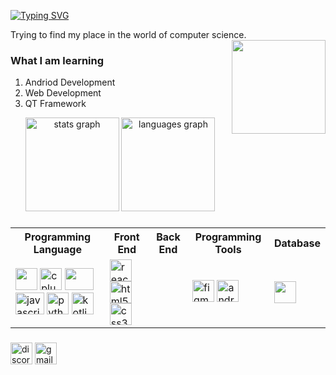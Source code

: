 [![Typing SVG](https://readme-typing-svg.herokuapp.com?font=Fira+Code&duration=3000&pause=100&color=47F713&width=435&lines=Hello+there....+;My+Name+is+Bhumit)](https://git.io/typing-svg)

Trying to find my place in the world of computer science.
<img align="right" height="150" src="https://media.tenor.com/uYP_Nkq8VPsAAAAd/coding-hello-world.gif"  />
### What I am learning 
1. Andriod Development
2. Web Development
3. QT Framework

<div align="center">
  <img src="https://github-readme-stats.vercel.app/api?hide_title=false&hide_rank=false&show_icons=true&include_all_commits=true&count_private=true&disable_animations=false&theme=dracula&locale=en&hide_border=false&username=BhumitRohilla" height="150" alt="stats graph"  />
  <img src="https://github-readme-stats.vercel.app/api/top-langs?locale=en&hide_title=false&layout=compact&card_width=320&langs_count=5&theme=dracula&hide_border=false&username=BhumitRohilla" height="150" alt="languages graph"  />
</div>

###



###

<div align="left">
  <table>
    <tr>
      <th>Programming Language</th>
      <th>Front End</th>
      <th>Back End</th>
      <th>Programming Tools</th>
      <th>Database</th>
    </tr>
    <tr>
      <td>
        <img src="https://cdn.jsdelivr.net/gh/devicons/devicon/icons/c/c-original.svg" height="35" widht="46"/>
        <a href="https://gcc.gnu.org/"><img src="https://cdn.jsdelivr.net/gh/devicons/devicon/icons/cplusplus/cplusplus-original.svg" height="35" widht="46" alt="cplusplus" /></a>
        <a href="https://www.oracle.com/in/java/"><img src="https://cdn.jsdelivr.net/gh/devicons/devicon/icons/java/java-original-wordmark.svg" height=35 width=46/></a>
        <a href="https://developer.mozilla.org/en-US/docs/Web/JavaScript"><img src="https://cdn.jsdelivr.net/gh/devicons/devicon/icons/javascript/javascript-original.svg" height="35" width="46" alt="javascript logo"  /></a>
  <img src="https://cdn.jsdelivr.net/gh/devicons/devicon/icons/python/python-original.svg"  height="35" widht="46"alt="python logo"  />
  <img src="https://cdn.jsdelivr.net/gh/devicons/devicon/icons/kotlin/kotlin-original.svg"  height="35" widht="46" alt="kotlin logo" />
      </td>
      <td>        
        <img src="https://cdn.jsdelivr.net/gh/devicons/devicon/icons/react/react-original.svg" height="35" widht="46" alt="react logo"  />
        <img src="https://cdn.jsdelivr.net/gh/devicons/devicon/icons/html5/html5-original.svg" height="35" widht="46" alt="html5 logo"  />
        <img src="https://cdn.jsdelivr.net/gh/devicons/devicon/icons/css3/css3-original.svg" height="35" widht="46" alt="css3 logo"  />
      </td>
      <td></td>
      <td> 
      <img src="https://cdn.jsdelivr.net/gh/devicons/devicon/icons/figma/figma-original.svg" height="35" widht="46" alt="figma logo" />
      <a href="https://developer.android.com/"><img src="https://cdn.jsdelivr.net/gh/devicons/devicon/icons/androidstudio/androidstudio-original.svg" height="35" widht="46" alt="android"/></a></td>
    <td><img src="https://cdn.jsdelivr.net/gh/devicons/devicon/icons/oracle/oracle-original.svg](https://github.com/devicons/devicon/blob/v2.15.1/icons/microsoftsqlserver/microsoftsqlserver-plain-wordmark.svg" height="35" widht="46"/></td>
    </tr>
  </table>
  
  
  
 
  
  
  
  
  
          
</div>

###

<div align="left">
  <a href="404"><img src="https://img.shields.io/static/v1?message=Discord&logo=discord&label=&color=7289DA&logoColor=white&labelColor=&style=for-the-badge" height="35" alt="discord logo"  /></a>
  <a href="mailto:bhumit73rohilla@gamil.com"><img src="https://img.shields.io/static/v1?message=Gmail&logo=gmail&label=&color=D14836&logoColor=white&labelColor=&style=for-the-badge" height="35" alt="gmail logo"  /></a>
  <a href="https://www.linkedin.com/in/bhumit-rohilla-54673b199/><img src="https://img.shields.io/static/v1?message=LinkedIn&logo=linkedin&label=&color=0077B5&logoColor=white&labelColor=&style=for-the-badge" height="35" alt="linkedin logo"  /></a>
</div>

###

<br clear="both">

###
